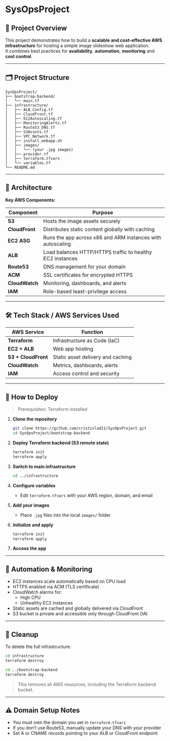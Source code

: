 # SysOpsProject

## 📌 Project Overview

This project demonstrates how to build a **scalable and cost-effective AWS infrastructure** for hosting a simple image slideshow web application.  
It combines best practices for **availability**, **automation**, **monitoring** and **cost control**.

---

## 🗂️ Project Structure

```
SysOpsProject/
├── bootstrap-backend/
│   └── main.tf
├── infrastructure/
│   ├── ALB_Config.tf
│   ├── Cloudfront.tf
│   ├── EC2Autoscaling.tf
│   ├── MonitoringAlerts.tf
│   ├── Route53_DNS.tf
│   ├── S3Assets.tf
│   ├── VPC_Network.tf
│   ├── install_webapp.sh
│   ├── images/
│   │   └── (your .jpg images)
│   ├── provider.tf
│   ├── terraform.tfvars
│   └── variables.tf
└── README.md
```

---

## 🧱 Architecture

**Key AWS Components:**

| Component        | Purpose                                                               |
|------------------|------------------------------------------------------------------------|
| **S3**           | Hosts the image assets securely                                        |
| **CloudFront**   | Distributes static content globally with caching                       |
| **EC2 ASG**      | Runs the app across x86 and ARM instances with autoscaling             |
| **ALB**          | Load balances HTTP/HTTPS traffic to healthy EC2 instances              |
| **Route53**      | DNS management for your domain                                         |
| **ACM**          | SSL certificates for encrypted HTTPS                                   |
| **CloudWatch**   | Monitoring, dashboards, and alerts                                     |
| **IAM**          | Role-based least-privilege access                                      |

---

## 🛠️ Tech Stack / AWS Services Used

| AWS Service       | Function                                                |
|-------------------|----------------------------------------------------------|
| **Terraform**     | Infrastructure as Code (IaC)                             |
| **EC2 + ALB**     | Web app hosting                                          |
| **S3 + CloudFront** | Static asset delivery and caching                     |
| **CloudWatch**    | Metrics, dashboards, alerts                              |
| **IAM**           | Access control and security                              |

---

## 🚀 How to Deploy

> Prerequisites: Terraform installed

1. **Clone the repository**
   ```bash
   git clone https://github.com/cristivlad21/SysOpsProject.git
   cd SysOpsProject/bootstrap-backend
   ```

2. **Deploy Terraform backend (S3 remote state)**
   ```bash
   terraform init
   terraform apply
   ```

3. **Switch to main infrastructure**
   ```bash
   cd ../infrastructure
   ```

4. **Configure variables**
   - Edit `terraform.tfvars` with your AWS region, domain, and email

5. **Add your images**
   - Place `.jpg` files into the local `images/` folder

6. **Initialize and apply**
   ```bash
   terraform init
   terraform apply
   ```

7. **Access the app**

---

## 🔁 Automation & Monitoring

- EC2 instances scale automatically based on CPU load
- HTTPS enabled via ACM (TLS certificate)
- CloudWatch alarms for:
  - High CPU
  - Unhealthy EC2 instances
- Static assets are cached and globally delivered via CloudFront
- S3 bucket is private and accessible only through CloudFront OAI

---

## 🧹 Cleanup

To delete the full infrastructure:

```bash
cd infrastructure
terraform destroy

cd ../bootstrap-backend
terraform destroy
```

> This removes all AWS resources, including the Terraform backend bucket.

---

## ⚠️ Domain Setup Notes

- You must own the domain you set in `terraform.tfvars`
- If you don’t use Route53, manually update your DNS with your provider
- Set A or CNAME records pointing to your ALB or CloudFront endpoint
